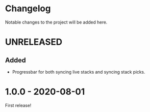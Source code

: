 Changelog
=========

Notable changes to the project will be added here.

# UNRELEASED

## Added
- Progressbar for both syncing live stacks and syncing stack picks.


# 1.0.0 - 2020-08-01

First release!

